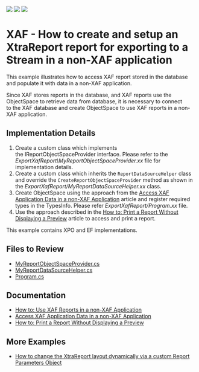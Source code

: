 <!-- default badges list -->
![](https://img.shields.io/endpoint?url=https://codecentral.devexpress.com/api/v1/VersionRange/128588873/22.2.6%2B)
[![](https://img.shields.io/badge/Open_in_DevExpress_Support_Center-FF7200?style=flat-square&logo=DevExpress&logoColor=white)](https://supportcenter.devexpress.com/ticket/details/T275059)
[![](https://img.shields.io/badge/📖_How_to_use_DevExpress_Examples-e9f6fc?style=flat-square)](https://docs.devexpress.com/GeneralInformation/403183)
<!-- default badges end -->

# XAF - How to create and setup an XtraReport report for exporting to a Stream in a non-XAF application

This example illustrates how to access XAF report stored in the database and populate it with data in a non-XAF application.

Since XAF stores reports in the database, and XAF reports use the ObjectSpace to retrieve data from database, it is necessary to connect to the XAF database and create ObjectSpace to use XAF reports in a non-XAF application.

## Implementation Details

1. Create a custom class which implements the IReportObjectSpaceProvider interface. Please refer to the _ExportXafReport\MyReportObjectSpaceProvider.xx_ file for implementation details.
2. Create a custom class which inherits the `ReportDataSourceHelper` class and override the `CreateReportObjectSpaceProvider` method as shown in the _ExportXafReport/MyReportDataSourceHelper.xx_ class.
3. Create ObjectSpace using the approach from the [Access XAF Application Data in a non-XAF Application](https://docs.devexpress.com/eXpressAppFramework/113709/data-manipulation-and-business-logic/access-xaf-application-data-in-a-non-xaf-application) article and register required types in the TypesInfo. Please refer _ExportXafReport/Program.xx_ file.
4. Use the approach described in the [How to: Print a Report Without Displaying a Preview](https://docs.devexpress.com/eXpressAppFramework/113601/shape-export-print-data/reports/task-based-help/how-to-print-a-report-without-displaying-a-preview) article to access and print a report.
 
This example contains XPO and EF implementations.

## Files to Review

- [MyReportObjectSpaceProvider.cs](./CS/EFCore/ExportReportEF/ExportXAFReport/MyReportObjectSpaceProvider.cs)
- [MyReportDataSourceHelper.cs](./CS/EFCore/ExportReportEF/ExportXAFReport/MyReportDataSourceHelper.cs)
- [Program.cs](./CS/EFCore/ExportReportEF/ExportXAFReport/Program.cs)

## Documentation

- [How to: Use XAF Reports in a non-XAF Application](https://docs.devexpress.com/eXpressAppFramework/114515/shape-export-print-data/reports/task-based-help/how-to-use-xaf-reports-in-a-non-xaf-application)
- [Access XAF Application Data in a non-XAF Application](https://docs.devexpress.com/eXpressAppFramework/113709/data-manipulation-and-business-logic/access-xaf-application-data-in-a-non-xaf-application)
- [How to: Print a Report Without Displaying a Preview](https://docs.devexpress.com/eXpressAppFramework/113601/shape-export-print-data/reports/task-based-help/how-to-print-a-report-without-displaying-a-preview)

## More Examples

- [How to change the XtraReport layout dynamically via a custom Report Parameters Object](https://github.com/DevExpress-Examples/XAF_how-to-change-the-xtrareport-layout-dynamically-via-a-custom-report-parameters-object-e1930)

